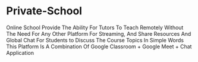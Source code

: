 # Private-School
Online School Provide The Ability For Tutors To Teach Remotely Without The Need For Any Other Platform For Streaming, And Share Resources And Global Chat For Students to Discuss The Course Topics In Simple Words This Platform Is A Combination Of Google Classroom + Google Meet + Chat Application
